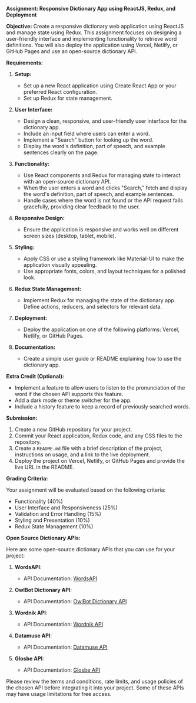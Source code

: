 **Assignment: Responsive Dictionary App using ReactJS, Redux, and Deployment**

**Objective:**
Create a responsive dictionary web application using ReactJS and manage state using Redux. This assignment focuses on designing a user-friendly interface and implementing functionality to retrieve word definitions. You will also deploy the application using Vercel, Netlify, or GitHub Pages and use an open-source dictionary API.

**Requirements:**

1. **Setup:**
   - Set up a new React application using Create React App or your preferred React configuration.
   - Set up Redux for state management.

2. **User Interface:**
   - Design a clean, responsive, and user-friendly user interface for the dictionary app.
   - Include an input field where users can enter a word.
   - Implement a "Search" button for looking up the word.
   - Display the word's definition, part of speech, and example sentences clearly on the page.

3. **Functionality:**
   - Use React components and Redux for managing state to interact with an open-source dictionary API.
   - When the user enters a word and clicks "Search," fetch and display the word's definition, part of speech, and example sentences.
   - Handle cases where the word is not found or the API request fails gracefully, providing clear feedback to the user.

4. **Responsive Design:**
   - Ensure the application is responsive and works well on different screen sizes (desktop, tablet, mobile).

5. **Styling:**
   - Apply CSS or use a styling framework like Material-UI to make the application visually appealing.
   - Use appropriate fonts, colors, and layout techniques for a polished look.

6. **Redux State Management:**
   - Implement Redux for managing the state of the dictionary app. Define actions, reducers, and selectors for relevant data.

7. **Deployment:**
   - Deploy the application on one of the following platforms: Vercel, Netlify, or GitHub Pages.

8. **Documentation:**
   - Create a simple user guide or README explaining how to use the dictionary app.

**Extra Credit (Optional):**

- Implement a feature to allow users to listen to the pronunciation of the word if the chosen API supports this feature.
- Add a dark mode or theme switcher for the app.
- Include a history feature to keep a record of previously searched words.

**Submission:**

1. Create a new GitHub repository for your project.
2. Commit your React application, Redux code, and any CSS files to the repository.
3. Create a `README.md` file with a brief description of the project, instructions on usage, and a link to the live deployment.
4. Deploy the project on Vercel, Netlify, or GitHub Pages and provide the live URL in the README.

**Grading Criteria:**

Your assignment will be evaluated based on the following criteria:
- Functionality (40%)
- User Interface and Responsiveness (25%)
- Validation and Error Handling (15%)
- Styling and Presentation (10%)
- Redux State Management (10%)

**Open Source Dictionary APIs:**

Here are some open-source dictionary APIs that you can use for your project:

1. **WordsAPI**:
   - API Documentation: [WordsAPI](https://www.wordsapi.com/)

2. **OwlBot Dictionary API**:
   - API Documentation: [OwlBot Dictionary API](https://owlbot.info/)

3. **Wordnik API**:
   - API Documentation: [Wordnik API](https://developer.wordnik.com/)

4. **Datamuse API**:
   - API Documentation: [Datamuse API](https://www.datamuse.com/api/)

5. **Glosbe API**:
   - API Documentation: [Glosbe API](https://glosbe.com/a-api)

Please review the terms and conditions, rate limits, and usage policies of the chosen API before integrating it into your project. Some of these APIs may have usage limitations for free access.